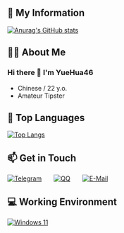<!--
**shengxi2000/shengxi2000** is a ✨ _special_ ✨ repository because its `README.md` (this file) appears on your GitHub profile.

Here are some ideas to get you started:

- 🔭 I’m currently working on ...
- 🌱 I’m currently learning ...
- 👯 I’m looking to collaborate on ...
- 🤔 I’m looking for help with ...
- 💬 Ask me about ...
- 📫 How to reach me: ...
- 😄 Pronouns: ...
- ⚡ Fun fact: ...
  -->

## 🏅 My Information

[![Anurag's GitHub stats](https://github-readme-stats.vercel.app/api?username=YueHua46&show_icons=true&theme=synthwave)](https://github.com/anuraghazra/github-readme-stats)

## 🧑‍💻 About Me

### Hi there 👋 I'm YueHua46
 - Chinese / 22 y.o.
 - Amateur Tipster

## 🌱 Top Languages

[![Top Langs](https://github-readme-stats.vercel.app/api/top-langs/?username=YueHua46&layout=compact&theme=synthwave)](https://github.com/anuraghazra/github-readme-stats)

## 📫 Get in Touch

[![Telegram](https://img.shields.io/badge/shengxi2000-3db6f1?style=flat-square&logo=Telegram&logoColor=2ca5e0)]() &nbsp; &nbsp; &nbsp; [![QQ](https://img.shields.io/badge/2766274062-4ab7f5?style=flat-square&logo=tencentqq)](http://wpa.qq.com/msgrd?v=3&uin=2962952929&site=qq&menu=yes) &nbsp; &nbsp; &nbsp; [![E-Mail](https://img.shields.io/badge/-2766274062@qq.com-168de2?style=flat-square&logo=gmail&logoColor=white&labelColor=168de2)](mailto:2766274062@qq.com)

## 💻 Working Environment

[![Windows 11](https://img.shields.io/badge/Windows%2011-00adef?style=flat-square&logo=windows&logoColor=ffffff)](https://learn.microsoft.com/en-us/windows/whats-new/windows-11-overview)

